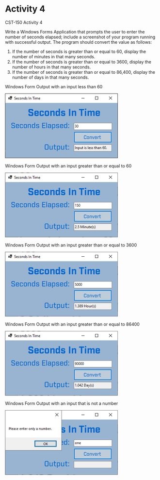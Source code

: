 # Activity 4
 CST-150 Activity 4


Write a Windows Forms Application that prompts the user to enter the number of seconds elapsed; include a screenshot of your program running with successful output. The program should convert the value as follows:
1. If the number of seconds is greater than or equal to 60, display the number of minutes in that many seconds.
2. If the number of seconds is greater than or equal to 3600, display the number of hours in that many seconds.
3. If the number of seconds is greater than or equal to 86,400, display the number of days in that many seconds.


Windows Form Output with an input less than 60

![alt text](https://github.com/JLAGCU/Activity-4/blob/main/WIndows%20Form%201.png?raw=true)

Windows Form Output with an input greater than or equal to 60

![alt text](https://github.com/JLAGCU/Activity-4/blob/main/WIndows%20Form%202.png?raw=true)

Windows Form Output with an input greater than or equal to 3600

![alt text](https://github.com/JLAGCU/Activity-4/blob/main/WIndows%20Form%203.png?raw=true)

Windows Form Output with an input greater than or equal to 86400

![alt text](https://github.com/JLAGCU/Activity-4/blob/main/WIndows%20Form%204.png?raw=true)

Windows Form Output with an input that is not a number

![alt text](https://github.com/JLAGCU/Activity-4/blob/main/WIndows%20Form%205.png?raw=true)